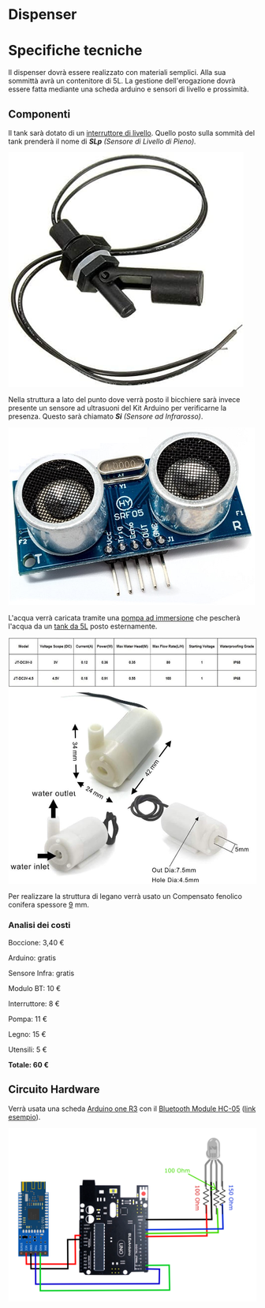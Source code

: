 # Dispenser

# Specifiche tecniche

Il dispenser dovrà essere realizzato con materiali semplici. Alla sua sommittà avrà un contenitore di 5L. La gestione dell'erogazione dovrà essere fatta mediante una scheda arduino e sensori di livello e prossimità.

## Componenti

Il tank sarà dotato di un [interruttore di livello](https://www.amazon.it/HeyNana-Professionale-Orizzontale-Galleggiante-Interruttore/dp/B092RDHD33/ref=sr_1_10?__mk_it_IT=%C3%85M%C3%85%C5%BD%C3%95%C3%91&crid=8NI79WG5V3W0&dib=eyJ2IjoiMSJ9.caQlodmXF27rFb6HHKpAm3nKw43fMJdWZs3rr-PVYytR1utZl8QErfRq_PB2TxF_tcAJK3m94_Yw6ms1pQtjVmQsyJiHKlQ6410xK3jza2W7LyVcLNRKulc0iVBY8lsxxSyOr2TUenqF02kqZqxZ12hAKO-CpOkWJFpe6xeYHHrDjuLNxWfy5ukSRQKh3y_0sNWC3Kb9v69Sm8WzLxPf3EnVe8J-7Gdu78AqVvYovp4oZvLQ8H3ejojM1sUEZVvirAmWnwx3vb_WQoBI92ETb1K_KZ-6PIDkRPM6505Yuvo.-4VwA58auWtILwHKFTvttqWOAJe1O0lrEQv2MYaK9Pw&dib_tag=se&keywords=interruttore+di+livello+arduino&qid=1718211210&sprefix=interruttore+di+livello+arduino%2Caps%2C129&sr=8-10). Quello posto sulla sommità del tank prenderà il nome di ***SLp** (Sensore di Livello di Pieno).*

![1718212243912](image/README/1718212243912.png)

Nella struttura a lato del punto dove verrà posto il bicchiere sarà invece presente un sensore ad ultrasuoni del Kit Arduino per verificarne la presenza. Questo sarà chiamato ***Si** (Sensore ad Infrarosso)*.

![1718214069114](image/README/1718214069114.png)

L'acqua verrà caricata tramite una [pompa ad immersione](https://www.amazon.it/RUNCCI-YUN-Sommergibile-Sommersa-Trasparente-Flessibile/dp/B082PM8L6X/ref=sr_1_1?dib=eyJ2IjoiMSJ9.BvDnZOOEMe1jbq75fCUEGipr3fJHY_d6swHJyezsbH4UdO7TOfMiEIXU7w-4LtpRue8jSVjoeA0EqP4BrmAI698Acxgn_M5ew70pYa0jW_ViLIMgZTl13r_xlVoH5NS6WJ_kjiwDZgU8u5G42dHxrm_6s7WR0HxfVAgMmKlZJZzZ5bYzzXpakWc7XPgsa7nxjSCk8MazzJU2vm6Bj0f7newf08lANMCpFHLZdLq3gyqL7RKohShidx7iC76GTxYgMUmBx2W2vqacMQ3VCZR9avDxFN2LzhJQ7kzRO_5oXt8.YoRuR59_DLxdLE3QKRcPlJOchHAiYgcXpj7ixXlfN3I&dib_tag=se&keywords=arduino%2Bpump&qid=1718210361&sr=8-1&th=1) che pescherà l'acqua da un [tank da 5L](https://www.amazon.it/MARTEN-Marten-Acqua-demineralizzata-5L/dp/B06WVTDVFP/ref=sr_1_7?crid=3E8DSW908P8MC&dib=eyJ2IjoiMSJ9.W4lndhLax4vJEc1TGPmJe5CK1JppvqNF8geCVDVOix0R4e3mVDkiyg7aJxedYxHnH5uiT5PPuFUamHLDw-12nSiiHNkaQ_eT3XCSDHAHpvk3LDBykUi6jA7LySfFWiM1hJoRUEqaoXnB7ljUZoDz_X9HMbf4wpej2-gj31gMMhtWO1mE7x5jgVkl95I_ACmJyuPIlZrJKTZdVWTHzLOnDyJJt1mG4SbmNalHIcUPHSvffpNSfxHQboykTGIO1uZOMuaIpiTQmW0zwH7HUivCoJV0lWy6XimRD70xRXwd9zA.3T87neEwXo6vxkNqEWT_fSWy51aFrLC0pLg_yLb-lZY&dib_tag=se&keywords=5l+acqua&qid=1718211880&sprefix=5L%2Caps%2C127&sr=8-7) posto esternamente.

![1718212128770](image/README/1718212128770.png)

Per realizzare la struttura di legano verrà usato un Compensato fenolico conifera spessore [9](https://www.tecnomat.it/it/comp-fenolico-conif-spes-9-mm-120x60-cm-25056014/) mm.

### Analisi dei costi

Boccione:		3,40 €

Arduino: 		gratis

Sensore Infra:	gratis

Modulo BT:	10 €

Interruttore:	8 €

Pompa:		11 €

Legno:		15 €

Utensili:  5 €

**Totale:		60 €**

## Circuito Hardware

Verrà usata una scheda [Arduino one R3](https://www.arduino.cc/en/uploads/Main/Arduino_Uno_Rev3-schematic.pdf) con il [Bluetooth Module HC-05](https://www.amazon.it/DSD-TECH-BT-05-Bluetooth-classico/dp/B09NKYV3D7/ref=sr_1_3?__mk_it_IT=%C3%85M%C3%85%C5%BD%C3%95%C3%91&crid=CYC2WTNDMKCY&dib=eyJ2IjoiMSJ9.dfNm6aF8fYLQ3BUCasp5xaYRxTrlIDJrTk2Z6C7z6SpDJtOugyE825Kr638QCeWCdyo1nEMXCMjeTtCud98a7uH9nePnjh3r6yp5pDAhq80RsfudRdPrSGqegNe0g0O8ndjOzNNxuxrO9bKDd4GaIq6tlr6yY2uO65Cpjbj_BOrtKrb4jsT12VgQ5PThj_z3vS2Cm4vu7yudBr75hot_Q5E9VUNq_dWU0dy1r1bwxNaWRVqmlt-sYc2rWr2mR5O0vkqaTCY9IB7yZkthWC-4LSYVL4Cl1QSaX_EbYt1bodM.06H6XabNnLjwVFC5Us7cZXMNF-loPiDT3RTnVf1qPns&dib_tag=se&keywords=Bluetooth+Module+HC-05&qid=1718213683&sprefix=bluetooth+module+hc-05%2Caps%2C118&sr=8-3) ([link esempio](https://makersportal.com/blog/2018/10/30/4-pin-rgb-led-control-using-ios-blexar-app-hm-10-bluetooth-module-and-arduino)).

![1718212715874](image/README/1718212715874.png)
